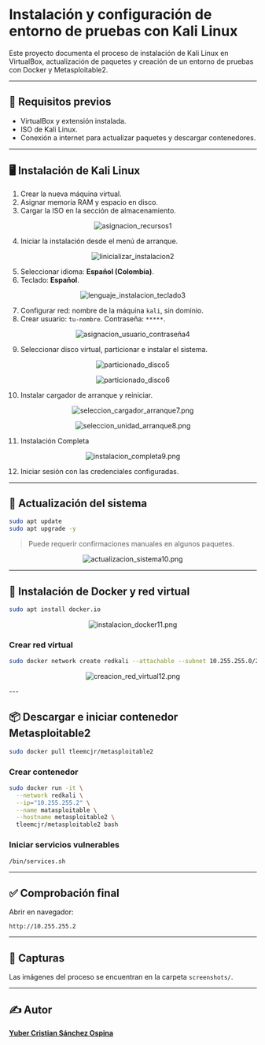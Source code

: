 # Instalación y configuración de entorno de pruebas con Kali Linux

Este proyecto documenta el proceso de instalación de Kali Linux en VirtualBox, actualización de paquetes y creación de un entorno de pruebas con Docker y Metasploitable2.

---

## 🧰 Requisitos previos

- VirtualBox y extensión instalada.
- ISO de Kali Linux.
- Conexión a internet para actualizar paquetes y descargar contenedores.

---

## 🖥️ Instalación de Kali Linux

1. Crear la nueva máquina virtual.
2. Asignar memoria RAM y espacio en disco.
3. Cargar la ISO en la sección de almacenamiento.
 
<p align="center">
  <img src="screenshots/asignacion_recursos1.JPG" alt="asignacion_recursos1"/>
</p>

4. Iniciar la instalación desde el menú de arranque.

<p align="center">
  <img src="screenshots/inicializar_instalacion2.png" alt="linicializar_instalacion2"/>
</p>


5. Seleccionar idioma: **Español (Colombia)**.
6. Teclado: **Español**.

<p align="center">
  <img src="screenshots/lenguaje_instalacion_teclado3.png" alt="lenguaje_instalacion_teclado3"/>
</p>

7. Configurar red: nombre de la máquina `kali`, sin dominio.
8. Crear usuario: `tu-nombre`. Contraseña: `*****`.

<p align="center">
  <img src="screenshots/asignacion_usuario_contraseña4.png" alt="asignacion_usuario_contraseña4"/>
</p>

9. Seleccionar disco virtual, particionar e instalar el sistema.

<p align="center">
  <img src="screenshots/particionado_disco5.png" alt="particionado_disco5"/>
</p>

<p align="center">
  <img src="screenshots/particionado_discos6.png" alt="particionado_disco6"/>
</p>

10. Instalar cargador de arranque y reiniciar.

<p align="center">
  <img src="screenshots/seleccion_cargador_arranque7.png" alt="seleccion_cargador_arranque7.png"/>
</p>

<p align="center">
  <img src="screenshots/seleccion_unidad_arranque8.png" alt="seleccion_unidad_arranque8.png"/>
</p>

11. Instalación Completa

<p align="center">
  <img src="screenshots/instalacion_completa9.png" alt="instalacion_completa9.png"/>
</p>
   
12. Iniciar sesión con las credenciales configuradas.

---

## 🔄 Actualización del sistema

```bash
sudo apt update
sudo apt upgrade -y
```

> Puede requerir confirmaciones manuales en algunos paquetes.
<p align="center">
  <img src="screenshots/actualizacion_sistema10.png" alt="actualizacion_sistema10.png"/>
</p>

---

## 🐳 Instalación de Docker y red virtual

```bash
sudo apt install docker.io
```
<p align="center">
  <img src="screenshots/instalacion_docker11.png" alt="instalacion_docker11.png"/>
</p>

### Crear red virtual

```bash
sudo docker network create redkali --attachable --subnet 10.255.255.0/24
```
<p align="center">
  <img src="screenshots/creacion_red_virtual12.png" alt="creacion_red_virtual12.png"/>
</p>
---

## 📦 Descargar e iniciar contenedor Metasploitable2

```bash
sudo docker pull tleemcjr/metasploitable2
```

### Crear contenedor

```bash
sudo docker run -it \
  --network redkali \
  --ip="10.255.255.2" \
  --name matasploitable \
  --hostname metasploitable2 \
  tleemcjr/metasploitable2 bash
```

### Iniciar servicios vulnerables

```bash
/bin/services.sh
```

---

## ✅ Comprobación final

Abrir en navegador:

```
http://10.255.255.2
```

---

## 📸 Capturas

Las imágenes del proceso se encuentran en la carpeta `screenshots/`.

---

## ✍️ Autor

[**Yuber Cristian Sánchez Ospina**](https://github.com/Cris-San)
